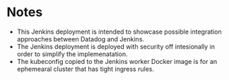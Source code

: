 # Notes
- This Jenkins deployment is intended to showcase possible integration approaches between Datadog and Jenkins.
- The Jenkins deployment is deployed with security off intesionally in order to simplify the implemenatation.
- The kubeconfig copied to the Jenkins worker Docker image is for an ephemearal cluster that has tight ingress rules.